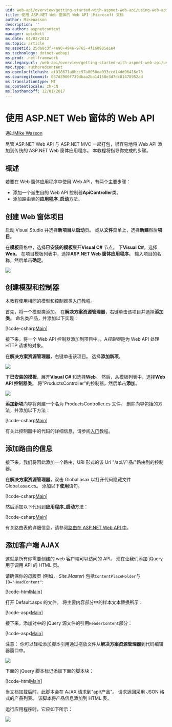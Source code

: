 ```yaml
---
uid: web-api/overview/getting-started-with-aspnet-web-api/using-web-api-with-aspnet-web-forms
title: 使用 ASP.NET Web 窗体的 Web API |Microsoft 文档
author: MikeWasson
description: ''
ms.author: aspnetcontent
manager: wpickett
ms.date: 04/03/2012
ms.topic: article
ms.assetid: 25da8c3f-4e90-4946-9765-4f160985e1e4
ms.technology: dotnet-webapi
ms.prod: .net-framework
msc.legacyurl: /web-api/overview/getting-started-with-aspnet-web-api/using-web-api-with-aspnet-web-forms
msc.type: authoredcontent
ms.openlocfilehash: af918671a8bcc97a0050ea033ccd14dd96416e73
ms.sourcegitcommit: 037d3900f739dbaa2ba14158e3d7dc81478952ad
ms.translationtype: MT
ms.contentlocale: zh-CN
ms.lasthandoff: 12/01/2017
---
```

<a name="using-web-api-with-aspnet-web-forms"></a>使用 ASP.NET Web 窗体的 Web API
====================
通过[Mike Wasson](https://github.com/MikeWasson)

尽管 ASP.NET Web API 与 ASP.NET MVC 一起打包，很容易地将 Web API 添加到传统的 ASP.NET Web 窗体应用程序。 本教程将指导你完成的步骤。

## <a name="overview"></a>概述

若要在 Web 窗体应用程序中使用 Web API，有两个主要步骤：

- 添加一个派生自的 Web API 控制器**ApiController**类。
- 添加路由表的**应用程序\_启动**方法。

## <a name="create-a-web-forms-project"></a>创建 Web 窗体项目

启动 Visual Studio 并选择**新项目**从**启动**页。 或从**文件**菜单上，选择**新建**然后**项目**。

在**模板**窗格中，选择**已安装的模板**展开**Visual C#** 节点。 下**Visual C#**，选择**Web**。 在项目模板列表中，选择**ASP.NET Web 窗体应用程序**。 输入项目的名称，然后单击**确定**。

![](using-web-api-with-aspnet-web-forms/_static/image1.png)

## <a name="create-the-model-and-controller"></a>创建模型和控制器

本教程使用相同的模型和控制器类[入门](tutorial-your-first-web-api.md)教程。

首先，将一个模型类添加。 在**解决方案资源管理器**，右键单击该项目并选择**添加类**。 命名类产品，并添加以下实现：

[!code-csharp[Main](using-web-api-with-aspnet-web-forms/samples/sample1.cs)]

接下来，将一个 Web API 控制器添加到项目中。，A*控制器*是为 Web API 处理 HTTP 请求的对象。

在**解决方案资源管理器**，右键单击该项目。 选择**添加新项**。

![](using-web-api-with-aspnet-web-forms/_static/image2.png)

下**已安装的模板**，展开**Visual C#** 和选择**Web**。 然后，从模板列表中，选择**Web API 控制器类**。 将"ProductsController"的控制器，然后单击**添加**。

![](using-web-api-with-aspnet-web-forms/_static/image3.png)

**添加新项**向导将创建一个名为 ProductsController.cs 文件。 删除向导包括的方法，并添加以下方法：

[!code-csharp[Main](using-web-api-with-aspnet-web-forms/samples/sample2.cs)]

有关此控制器中的代码的详细信息，请参阅[入门](tutorial-your-first-web-api.md)教程。

## <a name="add-routing-information"></a>添加路由的信息

接下来，我们将因此添加一个路由，URI 形式的该 Uri &quot;/api/产品/&quot;路由到的控制器。

在**解决方案资源管理器**，双击 Global.asax 以打开代码隐藏文件 Global.asax.cs。 添加以下**使用**语句。

[!code-csharp[Main](using-web-api-with-aspnet-web-forms/samples/sample3.cs)]

然后添加以下代码到**应用程序\_启动**方法：

[!code-csharp[Main](using-web-api-with-aspnet-web-forms/samples/sample4.cs)]

有关路由表的详细信息，请参阅[路由在 ASP.NET Web API 中](../web-api-routing-and-actions/routing-in-aspnet-web-api.md)。

## <a name="add-client-side-ajax"></a>添加客户端 AJAX

这就是所有你需要创建的 web 客户端可以访问的 API。 现在让我们添加 jQuery 用于调用 API 的 HTML 页。

请确保你的母版页 (例如， *Site.Master*) 包括`ContentPlaceHolder`与`ID="HeadContent"`:

[!code-html[Main](using-web-api-with-aspnet-web-forms/samples/sample8.html)]

打开 Default.aspx 的文件。 将主要内容部分中的样本文本替换所示：

[!code-aspx[Main](using-web-api-with-aspnet-web-forms/samples/sample5.aspx)]

接下来，添加对中的 jQuery 源文件的引用`HeaderContent`部分：

[!code-aspx[Main](using-web-api-with-aspnet-web-forms/samples/sample6.aspx?highlight=2)]

注意： 你可以轻松添加脚本引用通过拖放文件从**解决方案资源管理器**到代码编辑器窗口中。

![](using-web-api-with-aspnet-web-forms/_static/image4.png)

下面的 jQuery 脚本标记添加下面的脚本块：

[!code-html[Main](using-web-api-with-aspnet-web-forms/samples/sample7.html)]

当文档加载后时，此脚本会在 AJAX 请求到&quot;api/产品&quot;。 请求返回采用 JSON 格式的产品列表。 该脚本将产品信息添加到 HTML 表。

运行应用程序时，它应如下所示：

![](using-web-api-with-aspnet-web-forms/_static/image5.png)
